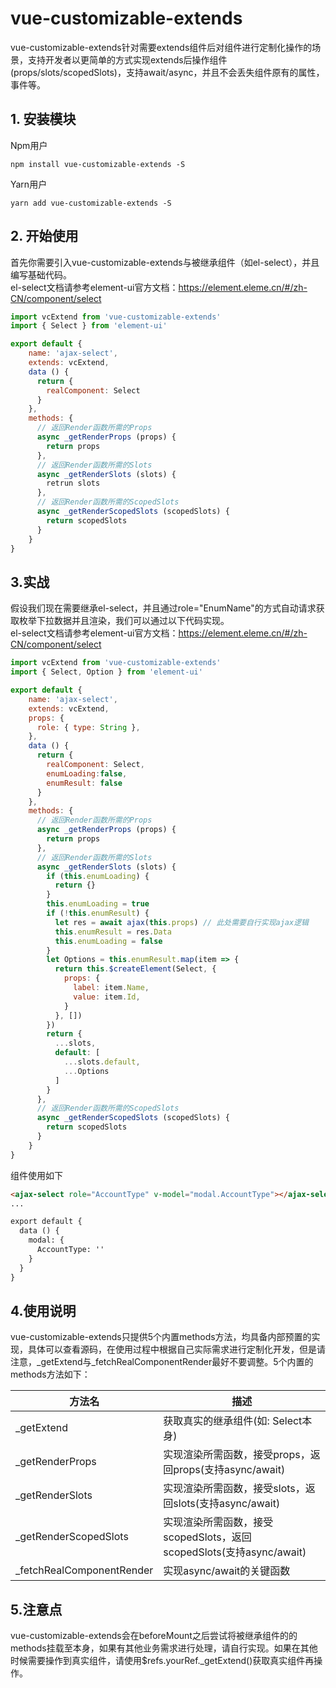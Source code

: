 # vue-customizable-extends
vue-customizable-extends针对需要extends组件后对组件进行定制化操作的场景，支持开发者以更简单的方式实现extends后操作组件(props/slots/scopedSlots)，支持await/async，并且不会丢失组件原有的属性，事件等。

## 1. 安装模块
Npm用户
````
npm install vue-customizable-extends -S
````

Yarn用户
````
yarn add vue-customizable-extends -S
````

## 2. 开始使用
首先你需要引入vue-customizable-extends与被继承组件（如el-select），并且编写基础代码。    
el-select文档请参考element-ui官方文档：https://element.eleme.cn/#/zh-CN/component/select

````javascript
import vcExtend from 'vue-customizable-extends'
import { Select } from 'element-ui'

export default {
    name: 'ajax-select',
    extends: vcExtend,
    data () {
      return {
        realComponent: Select
      }
    },
    methods: {
      // 返回Render函数所需的Props
      async _getRenderProps (props) {
        return props
      },
      // 返回Render函数所需的Slots
      async _getRenderSlots (slots) {
        retrun slots
      },
      // 返回Render函数所需的ScopedSlots
      async _getRenderScopedSlots (scopedSlots) {
        return scopedSlots
      }
    }
}
````

## 3.实战
假设我们现在需要继承el-select，并且通过role="EnumName"的方式自动请求获取枚举下拉数据并且渲染，我们可以通过以下代码实现。    
el-select文档请参考element-ui官方文档：https://element.eleme.cn/#/zh-CN/component/select

````javascript
import vcExtend from 'vue-customizable-extends'
import { Select, Option } from 'element-ui'

export default {
    name: 'ajax-select',
    extends: vcExtend,
    props: {
      role: { type: String },
    },
    data () {
      return {
        realComponent: Select,
        enumLoading:false,
        enumResult: false
      }
    },
    methods: {
      // 返回Render函数所需的Props
      async _getRenderProps (props) {
        return props
      },
      // 返回Render函数所需的Slots
      async _getRenderSlots (slots) {
        if (this.enumLoading) {
          return {}
        }
        this.enumLoading = true
        if (!this.enumResult) {
          let res = await ajax(this.props) // 此处需要自行实现ajax逻辑
          this.enumResult = res.Data
          this.enumLoading = false
        }
        let Options = this.enumResult.map(item => {
          return this.$createElement(Select, {
            props: {
              label: item.Name,
              value: item.Id,
            }   
          }, [])  
        })
        return {
          ...slots,
          default: [
            ...slots.default,
            ...Options
          ]
        }
      },
      // 返回Render函数所需的ScopedSlots
      async _getRenderScopedSlots (scopedSlots) {
        return scopedSlots
      }
    }
}
````

组件使用如下

````html
<ajax-select role="AccountType" v-model="modal.AccountType"></ajax-select>
...

export default {
  data () {
    modal: {
      AccountType: ''
    }
  }
}
````

## 4.使用说明
vue-customizable-extends只提供5个内置methods方法，均具备内部预置的实现，具体可以查看源码，在使用过程中根据自己实际需求进行定制化开发，但是请注意，_getExtend与_fetchRealComponentRender最好不要调整。5个内置的methods方法如下：

|  方法名                     | 描述                                                             |
|  ----                      | ----                                                            |
| _getExtend                 | 获取真实的继承组件(如: Select本身)                                  |
| _getRenderProps            | 实现渲染所需函数，接受props，返回props(支持async/await)              |
| _getRenderSlots            | 实现渲染所需函数，接受slots，返回slots(支持async/await)              |
| _getRenderScopedSlots      | 实现渲染所需函数，接受scopedSlots，返回scopedSlots(支持async/await)  |
| _fetchRealComponentRender  | 实现async/await的关键函数                                         |


## 5.注意点
vue-customizable-extends会在beforeMount之后尝试将被继承组件的的methods挂载至本身，如果有其他业务需求进行处理，请自行实现。如果在其他时候需要操作到真实组件，请使用$refs.yourRef._getExtend()获取真实组件再操作。


